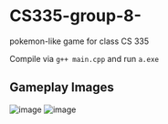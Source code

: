 # CS335-group-8-
pokemon-like game for class CS 335

Compile via `g++ main.cpp` and run `a.exe`

## Gameplay Images

![image](https://github.com/Jtamara/CS335-group-8-/assets/59580941/dc674775-c5fd-4955-bb97-56012eedfd30)
![image](https://github.com/Jtamara/CS335-group-8-/assets/59580941/f59aa9ad-161f-4c6f-8b2e-86396e15f996)
